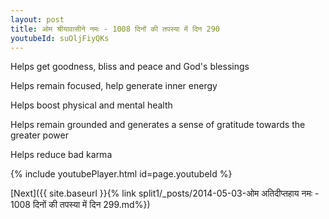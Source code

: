 ```yaml
---
layout: post
title: ओम श्रीयावासीने नमः - 1008 दिनों की तपस्या में दिन 290
youtubeId: suOljFiyQKs
---
```

 
 
Helps get goodness, bliss and peace and God's blessings
 
Helps remain focused, help generate inner energy 
 
Helps boost physical and mental health 
 
Helps remain grounded and generates a sense of gratitude towards the greater power 
 
Helps reduce bad karma
 
 
 
 


{% include youtubePlayer.html id=page.youtubeId %}
 
[Next]({{ site.baseurl }}{% link  split1/_posts/2014-05-03-ओम अतिदीप्तहाय नमः - 1008 दिनों की तपस्या में दिन 299.md%})
 
